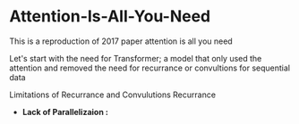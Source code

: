# Attention-Is-All-You-Need

This is a reproduction of 2017 paper attention is all you need

Let's start with the need for Transformer; a model that only used the attention and removed the need for recurrance or convultions for sequential data

Limitations of Recurrance and Convulutions
Recurrance
- **Lack of Parallelizaion :** 